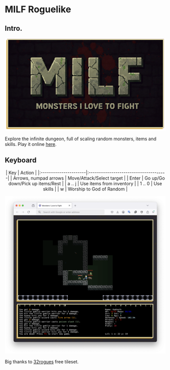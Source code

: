 # MILF Roguelike

## Intro.

<p style="text-align:center;" align="center">
  <img src="resources/logo_wide.png" width="800"/></a>  
</p>

Explore the infinite dungeon, full of scaling random monsters, items and skills. Play it online [here](https://ganochenkodg.github.io/roguelike-js/).

## Keyboard


<p style="text-align:center;" align="center">
| Key                   | Action                                |
|:----------------------|:--------------------------------------|
| Arrows, numpad arrows | Move/Attack/Select target             |
| Enter                 | Go up/Go down/Pick up items/Rest      |
| a .. j                | Use items from inventory              |
| 1 .. 0                | Use skills                            |
| w                     | Worship to God of Random              |

  <img src="resources/gameplay.png" width="800"/></a>  
</p>

Big thanks to [32rogues](https://sethbb.itch.io/32rogues) free tileset.

